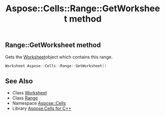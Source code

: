 ﻿---
title: Aspose::Cells::Range::GetWorksheet method
linktitle: GetWorksheet
second_title: Aspose.Cells for C++ API Reference
description: 'Aspose::Cells::Range::GetWorksheet method. Gets the Worksheetobject which contains this range in C++.'
type: docs
weight: 4900
url: /cpp/aspose.cells/range/getworksheet/
---
## Range::GetWorksheet method


Gets the [Worksheet](../../worksheet/)object which contains this range.

```cpp
Worksheet Aspose::Cells::Range::GetWorksheet()
```

## See Also

* Class [Worksheet](../../worksheet/)
* Class [Range](../)
* Namespace [Aspose::Cells](../../)
* Library [Aspose.Cells for C++](../../../)
